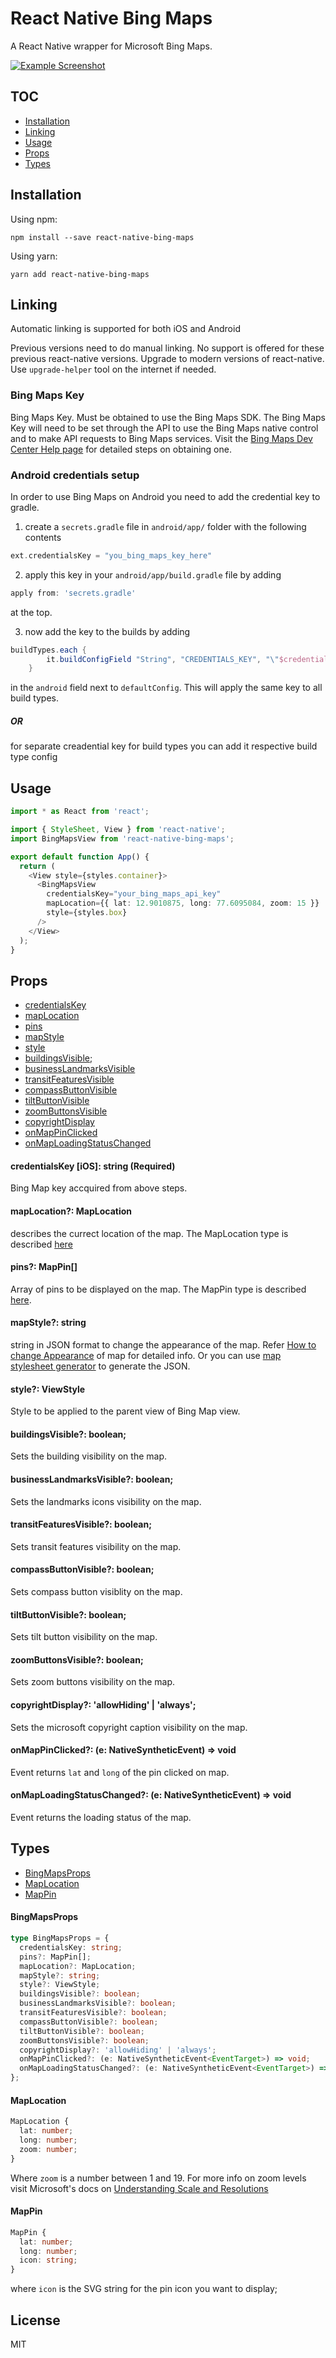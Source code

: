 # **React Native Bing Maps**

A React Native wrapper for Microsoft Bing Maps.

[![Example Screenshot](https://github.com/GeekyAnts/react-native-bing-maps/blob/master/example/Screenshot.png?raw=true 'Example Screenshot')](https://github.com/GeekyAnts/react-native-bing-maps/blob/master/example/Screenshot.png?raw=true 'Example Screenshot')

## TOC

- [Installation](#installation)
- [Linking](#linking)
- [Usage](#usage)
- [Props](#props)
- [Types](#types)

## Installation

Using npm:

```shell
npm install --save react-native-bing-maps
```

Using yarn:

```shell
yarn add react-native-bing-maps
```

## Linking

Automatic linking is supported for both iOS and Android

Previous versions need to do manual linking. No support is offered for these previous react-native versions. Upgrade to modern versions of react-native. Use `upgrade-helper` tool on the internet if needed.

### Bing Maps Key

Bing Maps Key. Must be obtained to use the Bing Maps SDK. The Bing Maps Key will need to be set through the API to use the Bing Maps native control and to make API requests to Bing Maps services. Visit the [Bing Maps Dev Center Help page](https://docs.microsoft.com/en-us/bingmaps/getting-started/bing-maps-dev-center-help/getting-a-bing-maps-key 'Bing Maps Dev Center Help page') for detailed steps on obtaining one.

### Android credentials setup

In order to use Bing Maps on Android you need to add the credential key to gradle.

1. create a `secrets.gradle` file in `android/app/` folder with the following contents

```groovy
ext.credentialsKey = "you_bing_maps_key_here"
```

2. apply this key in your `android/app/build.gradle` file by adding

```groovy
apply from: 'secrets.gradle'
```

at the top.

3. now add the key to the builds by adding

```groovy
buildTypes.each {
        it.buildConfigField "String", "CREDENTIALS_KEY", "\"$credentialsKey\""
    }
```

in the `android` field next to `defaultConfig`. This will apply the same key to all build types.

##### OR

for separate creadential key for build types you can add it respective build type config

## Usage

```ts
import * as React from 'react';

import { StyleSheet, View } from 'react-native';
import BingMapsView from 'react-native-bing-maps';

export default function App() {
  return (
    <View style={styles.container}>
      <BingMapsView
        credentialsKey="your_bing_maps_api_key"
        mapLocation={{ lat: 12.9010875, long: 77.6095084, zoom: 15 }}
        style={styles.box}
      />
    </View>
  );
}
```

## Props

- [credentialsKey](#credentialsKey)
- [mapLocation](#mapLocation)
- [pins](#pins)
- [mapStyle](#mapStyle)
- [style](#style)
- [buildingsVisible](#buildingsVisible);
- [businessLandmarksVisible](#businessLandmarksVisible)
- [transitFeaturesVisible](#transitFeaturesVisible)
- [compassButtonVisible](#compassButtonVisible)
- [tiltButtonVisible](#tiltButtonVisible)
- [zoomButtonsVisible](#zoomButtonsVisible)
- [copyrightDisplay](#copyrightDisplay)
- [onMapPinClicked](#onMapPinClicked)
- [onMapLoadingStatusChanged](#onMapLoadingStatusChanged)

#### credentialsKey [iOS]: string (Required)

Bing Map key accquired from above steps.

#### mapLocation?: MapLocation

describes the currect location of the map. The MapLocation type is described [here](#maplocation)

#### pins?: MapPin[]

Array of pins to be displayed on the map. The MapPin type is described [here](#mappin).

#### mapStyle?: string

string in JSON format to change the appearance of the map. Refer [How to change Appearance](https://docs.microsoft.com/en-us/bingmaps/sdk-native/map-control-concepts/change-map-appearance 'How to change Appearance') of map for detailed info. Or you can use [map stylesheet generator](https://www.microsoft.com/en-in/p/map-style-sheet-editor/9nbhtcjt72ft?rtc=1&activetab=pivot:overviewtab 'map stylesheet generator') to generate the JSON.

#### style?: ViewStyle

Style to be applied to the parent view of Bing Map view.

#### buildingsVisible?: boolean;

Sets the building visibility on the map.

#### businessLandmarksVisible?: boolean;

Sets the landmarks icons visibility on the map.

#### transitFeaturesVisible?: boolean;

Sets transit features visibility on the map.

#### compassButtonVisible?: boolean;

Sets compass button visiblity on the map.

#### tiltButtonVisible?: boolean;

Sets tilt button visibility on the map.

#### zoomButtonsVisible?: boolean;

Sets zoom buttons visibility on the map.

#### copyrightDisplay?: 'allowHiding' | 'always';

Sets the microsoft copyright caption visibility on the map.

#### onMapPinClicked?: (e: NativeSyntheticEvent) => void

Event returns `lat` and `long` of the pin clicked on map.

#### onMapLoadingStatusChanged?: (e: NativeSyntheticEvent) => void

Event returns the loading status of the map.

## Types

- [BingMapsProps](#BingMapsProps)
- [MapLocation](#MapLocation)
- [MapPin](#MapPin)

#### BingMapsProps

```ts
type BingMapsProps = {
  credentialsKey: string;
  pins?: MapPin[];
  mapLocation?: MapLocation;
  mapStyle?: string;
  style?: ViewStyle;
  buildingsVisible?: boolean;
  businessLandmarksVisible?: boolean;
  transitFeaturesVisible?: boolean;
  compassButtonVisible?: boolean;
  tiltButtonVisible?: boolean;
  zoomButtonsVisible?: boolean;
  copyrightDisplay?: 'allowHiding' | 'always';
  onMapPinClicked?: (e: NativeSyntheticEvent<EventTarget>) => void;
  onMapLoadingStatusChanged?: (e: NativeSyntheticEvent<EventTarget>) => void;
};
```

#### MapLocation

```ts
MapLocation {
  lat: number;
  long: number;
  zoom: number;
}
```

Where `zoom` is a number between 1 and 19. For more info on zoom levels visit Microsoft's docs on [Understanding Scale and Resolutions](https://docs.microsoft.com/en-us/bingmaps/articles/understanding-scale-and-resolution 'Understanding Scale and Resolutions')

#### MapPin

```ts
MapPin {
  lat: number;
  long: number;
  icon: string;
}
```

where `icon` is the SVG string for the pin icon you want to display;

## License

MIT
